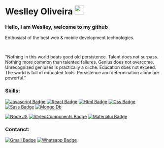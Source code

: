# Weslley Oliveira <img src="https://raw.githubusercontent.com/MartinHeinz/MartinHeinz/master/wave.gif" width="30px">

### Hello, I am Weslley, welcome to my github

Enthusiast of the best web & mobile development technologies.

<br>

"Nothing in this world beats good old persistence. Talent does not surpass. Nothing more common than talented failures. Genius does not overcome. Unrecognized geniuses is practically a cliche. Education does not exceed. The world is full of educated fools. Persistence and determination alone are powerful."


### Skills:

[![Javascript Badge](https://img.shields.io/badge/JavaScript-F7DF1E?style=for-the-badge&logo=javascript&logoColor=black)](https://github.com/weslley-oliveira)
[![React Badge](https://img.shields.io/badge/React-20232A?style=for-the-badge&logo=react&logoColor=61DAFB)](https://github.com/weslley-oliveira)
[![Html Badge](https://img.shields.io/badge/HTML5-E34F26?style=for-the-badge&logo=html5&logoColor=white)](https://github.com/weslley-oliveira)
[![Css Badge](https://img.shields.io/badge/CSS3-1572B6?style=for-the-badge&logo=css3&logoColor=white)](https://github.com/weslley-oliveira)
[![Sass Badge](https://img.shields.io/badge/Sass-CC6699?style=for-the-badge&logo=sass&logoColor=white)](https://github.com/weslley-oliveira)
[![Mongo Db](https://img.shields.io/badge/MongoDB-35495E?style=for-the-badge&logo=mongodb&logoColor=4FC08D)](https://github.com/weslley-oliveira)

[![Node JS](https://img.shields.io/badge/Nodejs-3e863d?style=for-the-badge&logo=node.js&logoColor=4FC08D)](https://github.com/weslley-oliveira)
[![StyledComponents Badge](https://img.shields.io/badge/styled--components-DB7093?style=for-the-badge&logo=styled-components&logoColor=white)](https://github.com/weslley-oliveira)
[![Materialui Badge](https://img.shields.io/badge/Material--UI-0081CB?style=for-the-badge&logo=material-ui&logoColor=white)](https://github.com/weslley-oliveira)

### Contanct:

[![Gmail Badge](https://img.shields.io/badge/Gmail-D14836?style=for-the-badge&logo=gmail&logoColor=white)](mailto:weslleyzera2020@gmail.com)
[![Whatsapp Badge](https://img.shields.io/badge/WhatsApp-25D366?style=for-the-badge&logo=whatsapp&logoColor=white)](https://api.whatsapp.com/send?phone=55119453&text=Ol%C3%A1!)
<br>


